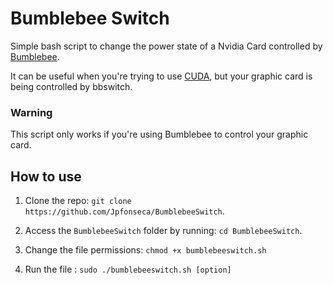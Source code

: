 # Bumblebee Switch
Simple bash script to change the power state of a Nvidia Card controlled by [Bumblebee](https://github.com/Bumblebee-Project/Bumblebee).

It can be useful when you're trying to use [CUDA](https://developer.nvidia.com/cuda-zone), but your graphic card is being controlled by bbswitch.

### Warning 
This script only works if you're using Bumblebee to control your graphic card.

## How to use

1. Clone the repo: `git clone https://github.com/Jpfonseca/BumblebeeSwitch`.

2. Access the `BumblebeeSwitch` folder by running: `cd BumblebeeSwitch`.

3. Change the file permissions: `chmod +x bumblebeeswitch.sh`

3. Run the file : `sudo ./bumblebeeswitch.sh [option]`

